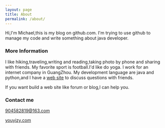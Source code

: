 ```yaml
---
layout: page
title: About
permalink: /about/
---
```


Hi,I'm Michael,this is my blog on github.com.
I'm trying to use github to manage my code and write something about java developer.

### More Information

I like hiking,traveling,writing and reading,taking photo by phone and sharing with friends.
My favorite sport is football.I'd like do yoga.
I work for an internet company in GuangZhou.
My development language are java and python,and I have a [web site](http://youyizy.com) to discuss questions with friends.

If you want build a web site like forum or blog,I can help you.

### Contact me

[904582819@163.com](mailto:904582819@163.com)

[youyizy.com](http://youyizy.com)
